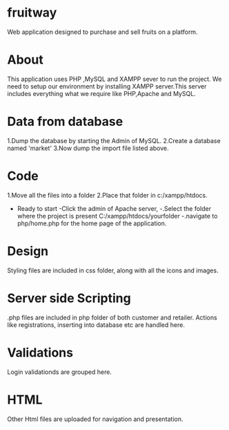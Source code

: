 # fruitway
Web application designed to purchase and sell fruits on a platform.
# About
This application uses PHP ,MySQL and XAMPP sever to run the project.
We need to setup our environment by installing XAMPP server.This server includes everything what we require like PHP,Apache and MySQL.
# Data from database
1.Dump the database by starting the Admin of MySQL.
2.Create a database named 'market'
3.Now dump the import file listed above.
# Code
1.Move all the files into a folder
2.Place that folder in c:/xampp/htdocs.
* Ready to start
  -Click the admin of Apache server,
  -.Select the folder where the project is present C:/xampp/htdocs/yourfolder
  -.navigate to php/home.php for the home page of the application.
# Design
Styling files are included in css folder, along with all the icons and images.
# Server side Scripting
.php files are included in php folder of both customer and retailer. Actions like registrations, inserting into database etc are handled here.
# Validations
Login validationds are grouped here.
# HTML
Other Html files are uploaded for navigation and presentation.
